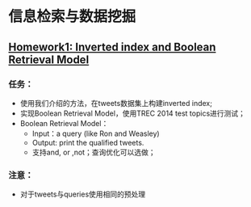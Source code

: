 # 信息检索与数据挖掘

## [Homework1: Inverted index and Boolean Retrieval Model](https://github.com/kawehburg/IR/tree/master/ex1)

### 任务： 

- 使用我们介绍的方法，在tweets数据集上构建inverted index; 
- 实现Boolean Retrieval Model，使用TREC 2014 test topics进行测试； 
- Boolean Retrieval Model： 
  - Input：a query (like Ron and Weasley) 
  - Output: print the qualified tweets. 
  - 支持and, or ,not；查询优化可以选做； 

### 注意：

-  对于tweets与queries使用相同的预处理